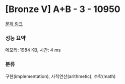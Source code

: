 # [Bronze V] A+B - 3 - 10950 

[문제 링크](https://www.acmicpc.net/problem/10950) 

### 성능 요약

메모리: 1984 KB, 시간: 4 ms

### 분류

구현(implementation), 사칙연산(arithmetic), 수학(math)

